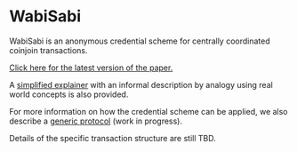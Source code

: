 # WabiSabi

WabiSabi is an anonymous credential scheme for centrally coordinated coinjoin
transactions.

[Click here for the latest version of the
paper.](https://github.com/zkSNACKs/WabiSabi/releases/latest/download/WabiSabi.pdf)

A [simplified explainer](./explainer.md) with an informal description by
analogy using real world concepts is also provided.

For more information on how the credential scheme can be applied, we also
describe a [generic protocol](./protocol.md) (work in progress).

Details of the specific transaction structure are still TBD.
